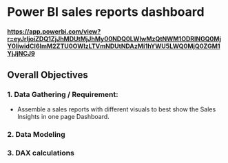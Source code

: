 # Power BI sales reports dashboard 

#### https://app.powerbi.com/view?r=eyJrIjoiZDQ1ZjJhMDUtMjJhMy00NDQ0LWIwMzQtNWM1ODRlNGQ0MjY0IiwidCI6ImM2ZTU0OWIzLTVmNDUtNDAzMi1hYWU5LWQ0MjQ0ZGM1YjJjNCJ9

## Overall Objectives
### 1.	Data Gathering / Requirement:

* Assemble a sales reports with different visuals to best show the Sales Insights in one page Dashboard. 

### 2. Data Modeling
### 3. DAX calculations
